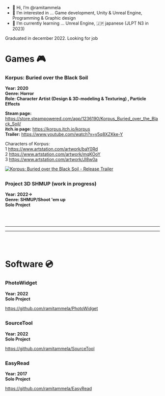 - 👋 Hi, I’m @ramitammela
- 👀 I’m interested in ... Game development, Unity & Unreal Engine, Programming & Graphic design
- 🌱 I’m currently learning ... Unreal Engine, 🇯🇵 japanese (JLPT N3 in 2023)

Graduated in december 2022. Looking for job

<!---
ramitammela/ramitammela is a ✨ special ✨ repository because its `README.md` (this file) appears on your GitHub profile.
You can click the Preview link to take a look at your changes.
- 💞️ I’m looking to collaborate on ...
- 📫 How to reach me ...
--->


# Games 🎮

### Korpus: Buried over the Black Soil
**Year: 2020  
Genre: Horror  
Role: Character Artist (Design & 3D-modeling & Texturing) , Particle Effects**

**Steam page:** https://store.steampowered.com/app/1236190/Korpus_Buried_over_the_Black_Soil/  
**itch.io page:** https://korpus.itch.io/korpus  
**Trailer:** https://www.youtube.com/watch?v=y5q8XZKke-Y  

Characters of Korpus:  
1 https://www.artstation.com/artwork/baY0Rd  
2 https://www.artstation.com/artwork/mqKOoY  
3 https://www.artstation.com/artwork/Jl8w0a


[![Korpus: Buried over the Black Soil - Release Trailer](https://user-images.githubusercontent.com/33514265/207888379-4041ede5-d0bd-42f8-b58a-cb67bdf42ebd.png)](https://www.youtube.com/watch?v=y5q8XZKke-Y "Korpus: Buried over the Black Soil - Release Trailer")

##

### Project 3D SHMUP (work in progress)
**Year: 2022->  
Genre: SHMUP/Shoot 'em up  
Solo Project**

<br/><br/>
***
***
<br/><br/>

# Software 💿

### PhotoWidget
**Year: 2022  
Solo Project**


https://github.com/ramitammela/PhotoWidget

##

### SourceTool
**Year: 2022  
Solo Project**


https://github.com/ramitammela/SourceTool

##

### EasyRead
**Year: 2017  
Solo Project**


https://github.com/ramitammela/EasyRead
